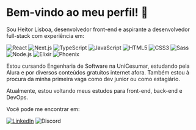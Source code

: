 # Bem-vindo ao meu perfil! 👋
Sou Heitor Lisboa, desenvolvedor front-end e aspirante a desenvolvedor full-stack com experiência em:

![React](https://img.shields.io/badge/react-white?style=for-the-badge&logo=react&logoColor=black)
![Next.js](https://img.shields.io/badge/next.js-black?style=for-the-badge&logo=next.js&logoColor=white)
![TypeScript](https://img.shields.io/badge/typescript-white?style=for-the-badge&logo=typescript&logoColor=black)
![JavaScript](https://img.shields.io/badge/javascript-black?style=for-the-badge&logo=javascript&logoColor=white)
![HTML5](https://img.shields.io/badge/html-white?style=for-the-badge&logo=html5&logoColor=black)
![CSS3](https://img.shields.io/badge/css-black?style=for-the-badge&logo=css3&logoColor=white)
![Sass](https://img.shields.io/badge/sass-white?style=for-the-badge&logo=sass&logoColor=black)
![Node.js](https://img.shields.io/badge/node.js-black?style=for-the-badge&logo=node.js&logoColor=white)
![Elixir](https://img.shields.io/badge/elixir-white?style=for-the-badge&logo=elixir&logoColor=black)
![Phoenix](https://img.shields.io/badge/phoenix-black?style=for-the-badge)

<!--
  Badge URL syntax: https://img.shields.io/badge/<Name>-<BackgroundColor>?style=<BadgeStyle>&logo=<Logo>&logoColor=<LogoColor>
  Note 1: Both `<BackgroundColor>` and `<LogoColor>` can be the color name or its hex value, e.g. `ffffff` and `white` would have the same result
  Note 2: The icon names are the same as found in the [Simple Icons website](https://simpleicons.org)
  Note 3: The `<BadgeStyle>` valid values can be found on [Shields.io](https://shields.io) at the *Styles* section
-->

Estou cursando Engenharia de Software na UniCesumar, estudando pela Alura e por diversos conteúdos gratuitos internet afora. Também estou à procura da minha primeira vaga como dev junior ou como estagiário.

Atualmente, estou voltando meus estudos para front-end, back-end e DevOps.

Você pode me encontrar em:

[![LinkedIn](https://img.shields.io/badge/linkedin-heitor%20lisboa-6EA5FF?style=for-the-badge&logo=linkedin&logoColor=white)](https://www.linkedin.com/in/heitor-lisboa-579b72230/)
![Discord](https://img.shields.io/badge/discord-heitor%237447-7289DA?style=for-the-badge&logo=discord&logoColor=white)
